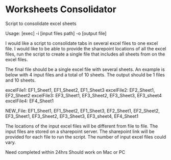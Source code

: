 # Worksheets Consolidator
Script to consolidate excel sheets

Usage: [exec] -i [input files path] -o [output file]

I would like a script to consolidate tabs in several excel files to one excel file. I would like to be able to provide the sharepoint locations of all the excel files, run the script to create a single file that includes all sheets from on the excel files.

The final file should be a single excel file with several sheets.
An example is below with 4 input files and a total of 10 sheets. The output should be 1 files and 10 sheets.

excelFile1: EF1_Sheet1, EF1_Sheet2, EF1_Sheet3
excelFile2: EF2_Sheet1, EF2_Sheet2
excelFile3: EF3_Sheet1, EF3_Sheet2, EF3_Sheet3, EF3_sheet4
excelFile4: EF4_Sheet1

NEW_File: EF1_Sheet1, EF1_Sheet2, EF1_Sheet3, EF2_Sheet1, EF2_Sheet2, EF3_Sheet1, EF3_Sheet2, EF3_Sheet3, EF3_sheet4, EF4_Sheet1

The locations of the input excel files will be different from file to file. The input files are stored on a sharepoint server. The sharepoint link will be provided for each file to run the script. The number of input excel files could vary.

Need completed within 24hrs
Should work on Mac or PC
